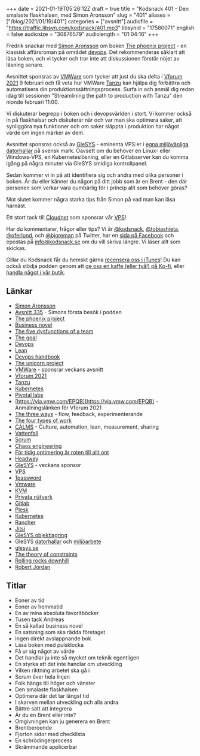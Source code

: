 +++
date = 2021-01-19T05:26:12Z
draft = true
title = "Kodsnack 401 - Den smalaste flaskhalsen, med Simon Aronsson"
slug = "401"
aliases = ["/blog/2021/01/19/401"]
categories = ["avsnitt"]
audiofile = "https://traffic.libsyn.com/kodsnack/401.mp3"
libsynid = "17580071"
english = false
audiosize = "30876579"
audiolength = "01:04:16"
+++

Fredrik snackar med [Simon Aronsson](https://twitter.com/0x12b) om boken [The phoenix project](https://www.goodreads.com/book/show/17255186-the-phoenix-project) - en klassisk affärsroman på området [devops](https://en.wikipedia.org/wiki/DevOps). Det rekommenderas såklart att läsa boken, och vi tycker och tror inte att diskussionen förstör nöjet av läsning senare.

Avsnittet sponsras av [VMWare](https://www.vmware.com/) som tycker att just du ska delta i [Vforum 2021](https://via.vmw.com/EPQB) 9 februari och få veta hur VMWare [Tanzu](https://tanzu.vmware.com/why-tanzu) kan hjälpa dig förbättra och automatisera din produktionssättningsprocess. Surfa in och anmäl dig redan idag till sessionen "Streamlining the path to production with Tanzu" den nionde februari 11:00.

Vi diskuterar begrepp i boken och i devopsvärlden i stort. Vi kommer också in på flaskhalsar och diskuterar när och var man ska optimera saker, att synliggöra nya funktioner och om saker släppta i produktion har något värde om ingen märker av dem.

Avsnittet sponsras också av [GleSYS](https://glesys.se/) - eminenta VPS:er i [egna miljövänliga datorhallar](https://glesys.se/datacenter) på svensk mark. Oavsett om du behöver en Linux- eller Windows-VPS, en Kuberneteslösning, eller en Gitlabserver kan du komma igång på några minuter via GleSYS smidiga kontrollpanel.

Sedan kommer vi in på att identifiera sig och andra med olika personer i boken. Är du eller känner du någon på ditt jobb som är en Brent - den där personen som verkar vara oumbärlig för i princip allt som behöver göras?

Mot slutet kommer några starka tips från Simon på vad man kan läsa härnäst.

Ett stort tack till [Cloudnet](http://www.cloudnet.se) som sponsrar vår [VPS](http://en.wikipedia.org/wiki/Virtual_private_server)!

Har du kommentarer, frågor eller tips? Vi är [@kodsnack](https://www.twitter.com/kodsnack), [@tobiashieta](https://www.twitter.com/tobiashieta), [@oferlund](https://www.twitter.com/oferlund), och [@bjoreman](https://www.twitter.com/bjoreman) på Twitter, har en [sida på Facebook](https://www.facebook.com/kodsnack) och epostas på [info@kodsnack.se](mailto:info@kodsnack.se) om du vill skriva längre. Vi läser allt som skickas.

Gillar du Kodsnack får du hemskt gärna [recensera oss i iTunes](http://itunes.apple.com/se/podcast/kodsnack/id561631498?l=en)! Du kan också stödja podden genom att <a href="https://ko-fi.com/kodsnack" rel="payment">ge oss en kaffe (eller två!) på Ko-fi</a>, eller [handla något i vår butik](https://shop.spreadshirt.se/kodsnack/).

## Länkar ##
* [Simon Aronsson](https://twitter.com/0x12b)
* [Avsnitt 335](https://kodsnack.se/335/) - Simons första besök i podden
* [The phoenix project](https://www.goodreads.com/book/show/17255186-the-phoenix-project)
* [Business novel](https://www.goodreads.com/list/show/106035.Business_Novels)
* [The five dysfunctions of a team](https://en.wikipedia.org/wiki/The_Five_Dysfunctions_of_a_Team)
* [The goal](https://en.wikipedia.org/wiki/The_Goal_%28novel%29)
* [Devops](https://en.wikipedia.org/wiki/DevOps)
* [Lean](https://en.wikipedia.org/wiki/Lean_manufacturing#See_also)
* [Devops handbook](https://www.amazon.com/DevOps-Handbook-World-Class-Reliability-Organizations/dp/1942788002)
* [The unicorn project](https://www.amazon.com/Unicorn-Project-Developers-Disruption-Thriving/dp/1942788762/)
* [VMWare](https://www.vmware.com/) - sponsrar veckans avsnitt
* [Vforum 2021](https://via.vmw.com/EPQB)
* [Tanzu](https://tanzu.vmware.com/why-tanzu)
* [Kubernetes](https://en.wikipedia.org/wiki/Kubernetes)
* [Pivotal labs](https://tanzu.vmware.com/labs)
* [https://via.vmw.com/EPQB](https://via.vmw.com/EPQB) - Anmälningslänken för Vforum 2021
* [The three ways](https://freshservice.com/itsm/phoenix-project-three-ways-devops-blog/) - flow, feedback, experimenterande
* [The four types of work](https://uptakedigital.zendesk.com/hc/en-us/articles/115000524374-4-Types-of-Work-in-IT-The-Phoenix-Project-)
* [CALMS](https://www.atlassian.com/devops/frameworks/calms-framework) - Culture, automation, lean, measurement, sharing
* [Vattenfall](https://en.wikipedia.org/wiki/Waterfall_model)
* [Scrum](https://en.wikipedia.org/wiki/Scrum_%28software_development%29)
* [Chaos engineering](https://en.wikipedia.org/wiki/Chaos_engineering)
* [För tidig optimering är roten till allt ont](https://wiki.c2.com/?PrematureOptimization)
* [Headway](https://headwayapp.co/)
* [GleSYS](https://glesys.se/) - veckans sponsor
* [VPS](https://en.wikipedia.org/wiki/Virtual_private_server)
* [1password](https://en.wikipedia.org/wiki/1Password)
* [Vmware](https://en.wikipedia.org/wiki/VMware)
* [KVM](https://en.wikipedia.org/wiki/Kernel-based_Virtual_Machine)
* [Privata nätverk](https://en.wikipedia.org/wiki/Virtual_private_network)
* [Gitlab](https://en.wikipedia.org/wiki/GitLab)
* [Plesk](https://en.wikipedia.org/wiki/Plesk)
* [Kubernetes](https://en.wikipedia.org/wiki/Kubernetes)
* [Rancher](https://rancher.com/)
* [Jitsi](https://en.wikipedia.org/wiki/Jitsi)
* [GleSYS objektlagring](https://glesys.se/tjanster/objektlagring)
* GleSYS [datorhallar](https://glesys.se/datacenter) och [miljöarbete](https://glesys.se/foretaget/miljoarbete)
* [glesys.se](https://glesys.se/)
* [The theory of constraints](https://en.wikipedia.org/wiki/Theory_of_constraints)
* [Rolling rocks downhill](https://www.amazon.com/Rolling-Rocks-Downhill-Business-mentions-ebook/dp/B00PJ8HBW8)
* [Robert Jordan](https://en.wikipedia.org/wiki/Robert_Jordan)


## Titlar ##
* Eoner av tid
* Eoner av hemmatid
* En av mina absoluta favoritböcker
* Tusen tack Andreas
* En så kallad business novel
* En satsning som ska rädda företaget
* Ingen direkt avslappnande bok
* Läsa boken med pulsklocka
* Få ur sig något av värde
* Det handlar ju inte så mycket om teknik egentligen
* En styrka att det inte handlar om utveckling
* Vilken riktning arbetet ska gå i
* Scrum över hela linjen
* Folk hängs till höger och vänster
* Den smalaste flaskhalsen
* Optimera där det tar längst tid
* I skarven mellan utveckling och alla andra
* Bättre sätt att integrera
* Är du en Brent eller inte?
* Omgivningen kan ju generera en Brent
* Brentberoende
* Fjorton sidor med checklista
* En schrödingerprocess
* Skrämmande applicerbar